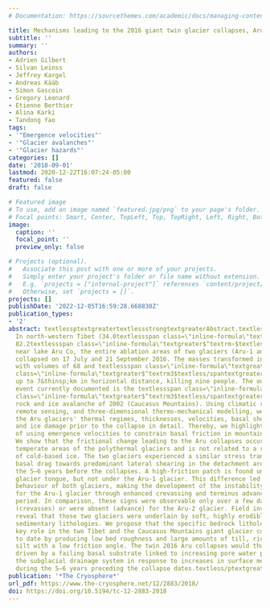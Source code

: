 ```yaml
---
# Documentation: https://sourcethemes.com/academic/docs/managing-content/

title: Mechanisms leading to the 2016 giant twin glacier collapses, Aru Range, Tibet
subtitle: ''
summary: ''
authors:
- Adrien Gilbert
- Silvan Leinss
- Jeffrey Kargel
- Andreas Kääb
- Simon Gascoin
- Gregory Leonard
- Etienne Berthier
- Alina Karki
- Tandong Yao
tags:
- '"Emergence velocities"'
- '"Glacier avalanches"'
- '"Glacier hazards"'
categories: []
date: '2018-09-01'
lastmod: 2020-12-22T16:07:24-05:00
featured: false
draft: false

# Featured image
# To use, add an image named `featured.jpg/png` to your page's folder.
# Focal points: Smart, Center, TopLeft, Top, TopRight, Left, Right, BottomLeft, Bottom, BottomRight.
image:
  caption: ''
  focal_point: ''
  preview_only: false

# Projects (optional).
#   Associate this post with one or more of your projects.
#   Simply enter your project's folder or file name without extension.
#   E.g. `projects = ["internal-project"]` references `content/project/deep-learning/index.md`.
#   Otherwise, set `projects = []`.
projects: []
publishDate: '2022-12-05T16:59:28.668830Z'
publication_types:
- '2'
abstract: textlessptextgreatertextlessstrongtextgreaterAbstract.textless/strongtextgreater
  In north-western Tibet (34.0textlessspan class=\"inline-formula\"textgreater$^textrm∘$textless/spantextgreater&thinsp;N,
  82.2textlessspan class=\"inline-formula\"textgreater$^textrm∘$textless/spantextgreater&thinsp;E)
  near lake Aru Co, the entire ablation areas of two glaciers (Aru-1 and Aru-2) suddenly
  collapsed on 17 July and 21 September 2016. The masses transformed into ice avalanches
  with volumes of 68 and textlessspan class=\"inline-formula\"textgreater83×10$^textrm6$textless/spantextgreater&thinsp;mtextlessspan
  class=\"inline-formula\"textgreater$^textrm3$textless/spantextgreater and ran out
  up to 7&thinsp;km in horizontal distance, killing nine people. The only similar
  event currently documented is the textlessspan class=\"inline-formula\"textgreater130×10$^textrm6$textless/spantextgreater&thinsp;mtextlessspan
  class=\"inline-formula\"textgreater$^textrm3$textless/spantextgreater Kolka Glacier
  rock and ice avalanche of 2002 (Caucasus Mountains). Using climatic reanalysis,
  remote sensing, and three-dimensional thermo-mechanical modelling, we reconstructed
  the Aru glaciers' thermal regimes, thicknesses, velocities, basal shear stresses,
  and ice damage prior to the collapse in detail. Thereby, we highlight the potential
  of using emergence velocities to constrain basal friction in mountain glacier models.
  We show that the frictional change leading to the Aru collapses occurred in the
  temperate areas of the polythermal glaciers and is not related to a rapid thawing
  of cold-based ice. The two glaciers experienced a similar stress transfer from predominant
  basal drag towards predominant lateral shearing in the detachment areas and during
  the 5–6 years before the collapses. A high-friction patch is found under the Aru-2
  glacier tongue, but not under the Aru-1 glacier. This difference led to disparate
  behaviour of both glaciers, making the development of the instability more visible
  for the Aru-1 glacier through enhanced crevassing and terminus advance over a longer
  period. In comparison, these signs were observable only over a few days to weeks
  (crevasses) or were absent (advance) for the Aru-2 glacier. Field investigations
  reveal that those two glaciers were underlain by soft, highly erodible, and fine-grained
  sedimentary lithologies. We propose that the specific bedrock lithology played a
  key role in the two Tibet and the Caucasus Mountains giant glacier collapses documented
  to date by producing low bed roughness and large amounts of till, rich in clay and
  silt with a low friction angle. The twin 2016 Aru collapses would thus have been
  driven by a failing basal substrate linked to increasing pore water pressure in
  the subglacial drainage system in response to increases in surface melting and rain
  during the 5–6 years preceding the collapse dates.textless/ptextgreater
publication: '*The Cryosphere*'
url_pdf: https://www.the-cryosphere.net/12/2883/2018/
doi: https://doi.org/10.5194/tc-12-2883-2018
---
```

